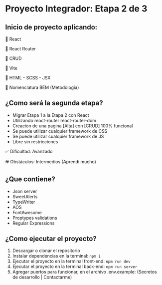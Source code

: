 # Proyecto Integrador: Etapa 2 de 3
   
## Inicio de proyecto aplicando:
  
  🔹 React 

  🔸 React Router

  🔹 CRUD

  🔸 Vite
  
  🔹 HTML - SCSS - JSX
  
  🔹 Nomenclatura BEM (Metodología)
  

## ¿Como será la segunda etapa?
   
   +  Migrar Etapa 1 a la Etapa 2 con React
   +  Utilizando react-router react-router-dom
   +  Creacion de una pagina [Alta] con [CRUD] 100% funcional
   +  Se puede utilizar cualquier framework de CSS
   +  Se puede utilizar cualquier framework de JS
   +  Libre sin restricciones
  
   ✅ Dificultad:  Avanzado
   
   ☢️ Obstáculos:  Intermedios (Aprendí mucho)

## ¿Que contiene?

   +  Json server
   +  SweetAlerts
   +  TypeWriter
   +  AOS
   +  FontAwesome
   +  Proptypes validations
   +  Regular Expressions

## ¿Como ejecutar el proyecto?

  1. Descargar o clonar el repositorio
  2. Instalar dependencias en la terminal: `npm i`
  3. Ejecutar el proyecto en la terminal front-end: `npm run dev`
  4. Ejecutar el proyecto en la terminal back-end: `npm run server`
  5. Agregar puertos para funcionar, en el archivo .env.example: (Secretos de desarrollo | Contactarme)